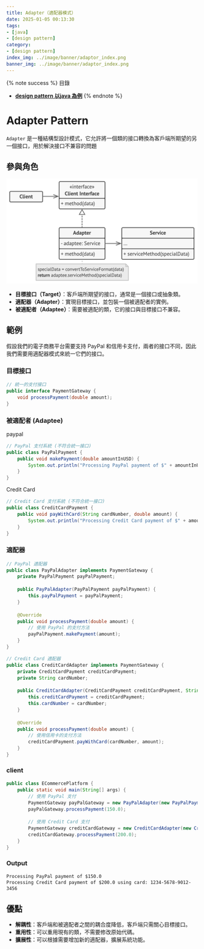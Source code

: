 ```yaml
---
title: Adapter（適配器模式）
date: 2025-01-05 00:13:30
tags:
- [java]
- [design pattern]
category:
- [design pattern]
index_img: ../image/banner/adaptor_index.png
banner_img: ../image/banner/adaptor_index.png
---
```


{% note success %}
目錄
- **[design pattern 以java 為例](../../../../2024/03/30/design-pattern#創建型模式（Creational-Patterns）)**
{% endnote %}


# Adapter Pattern

`Adapter` 是一種結構型設計模式，它允許將一個類的接口轉換為客戶端所期望的另一個接口，用於解決接口不兼容的問題

## 參與角色   

![adaptor.png](..%2Fimage%2Fadaptor.png)

* **目標接口（Target）**：客戶端所期望的接口，通常是一個接口或抽象類。
* **適配器（Adapter）**：實現目標接口，並包裝一個被適配者的實例。
* **被適配者（Adaptee）**：需要被適配的類，它的接口與目標接口不兼容。

## 範例

假設我們的電子商務平台需要支持 PayPal 和信用卡支付，兩者的接口不同，因此我們需要用適配器模式來統一它們的接口。

### 目標接口

```java
// 統一的支付接口
public interface PaymentGateway {
    void processPayment(double amount);
}
```

### 被適配者 (Adaptee)

paypal

```java
// PayPal 支付系統 (不符合統一接口)
public class PayPalPayment {
    public void makePayment(double amountInUSD) {
        System.out.println("Processing PayPal payment of $" + amountInUSD);
    }
}
```

Credit Card 

```java
// Credit Card 支付系統 (不符合統一接口)
public class CreditCardPayment {
    public void payWithCard(String cardNumber, double amount) {
        System.out.println("Processing Credit Card payment of $" + amount + " using card: " + cardNumber);
    }
}
```

### 適配器

```java
// PayPal 適配器
public class PayPalAdapter implements PaymentGateway {
    private PayPalPayment payPalPayment;

    public PayPalAdapter(PayPalPayment payPalPayment) {
        this.payPalPayment = payPalPayment;
    }

    @Override
    public void processPayment(double amount) {
        // 使用 PayPal 的支付方法
        payPalPayment.makePayment(amount);
    }
}
```

```java
// Credit Card 適配器
public class CreditCardAdapter implements PaymentGateway {
    private CreditCardPayment creditCardPayment;
    private String cardNumber;

    public CreditCardAdapter(CreditCardPayment creditCardPayment, String cardNumber) {
        this.creditCardPayment = creditCardPayment;
        this.cardNumber = cardNumber;
    }

    @Override
    public void processPayment(double amount) {
        // 使用信用卡的支付方法
        creditCardPayment.payWithCard(cardNumber, amount);
    }
}
```

### client

```java
public class ECommercePlatform {
    public static void main(String[] args) {
        // 使用 PayPal 支付
        PaymentGateway payPalGateway = new PayPalAdapter(new PayPalPayment());
        payPalGateway.processPayment(150.0);

        // 使用 Credit Card 支付
        PaymentGateway creditCardGateway = new CreditCardAdapter(new CreditCardPayment(), "1234-5678-9012-3456");
        creditCardGateway.processPayment(200.0);
    }
}
```

### Output

```
Processing PayPal payment of $150.0
Processing Credit Card payment of $200.0 using card: 1234-5678-9012-3456
```

## 優點

* **解耦性**：客戶端和被適配者之間的耦合度降低，客戶端只需關心目標接口。
* **重用性**：可以重用現有的類，不需要修改原始代碼。
* **擴展性**：可以根據需要增加新的適配器，擴展系統功能。